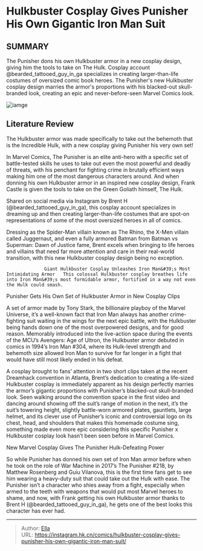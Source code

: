 # Hulkbuster Cosplay Gives Punisher His Own Gigantic Iron Man Suit


## SUMMARY 



  The Punisher dons his own Hulkbuster armor in a new cosplay design, giving him the tools to take on The Hulk.   Cosplay account @bearded_tattooed_guy_in_ga specializes in creating larger-than-life costumes of oversized comic book heroes.   The Punisher&#39;s new Hulkbuster cosplay design marries the armor&#39;s proportions with his blacked-out skull-branded look, creating an epic and never-before-seen Marvel Comics look.  

![iamge](https://static1.srcdn.com/wordpress/wp-content/uploads/2023/12/punisher-and-hulbuster.jpg)

## Literature Review

The Hulkbuster armor was made specifically to take out the behemoth that is the Incredible Hulk, with a new cosplay giving Punisher his very own set!




In Marvel Comics, The Punisher is an elite anti-hero with a specific set of battle-tested skills he uses to take out even the most powerful and deadly of threats, with his penchant for fighting crime in brutally efficient ways making him one of the most dangerous characters around. And when donning his own Hulkbuster armor in an inspired new cosplay design, Frank Castle is given the tools to take on the Green Goliath himself, The Hulk.




Shared on social media via Instagram by Brent H (@bearded_tattooed_guy_in_ga), this cosplay account specializes in dreaming up and then creating larger-than-life costumes that are spot-on representations of some of the most oversized heroes in all of comics.


 

Dressing as the Spider-Man villain known as The Rhino, the X-Men villain called Juggernaut, and even a fully armored Batman from Batman vs Superman: Dawn of Justice fame, Brent excels when bringing to life heroes and villains that need far more attention and care in their real-world transition, with this new Hulkbuster cosplay design being no exception.

                  Giant Hulkbuster Cosplay Unleashes Iron Man&#39;s Most Intimidating Armor   This colossal Hulkbuster cosplay breathes life into Iron Man&#39;s most formidable armor, fortified in a way not even the Hulk could smash.   





 Punisher Gets His Own Set of Hulkbuster Armor in New Cosplay Clips 

 

A set of armor made by Tony Stark, the billionaire playboy of the Marvel Universe, it’s a well-known fact that Iron Man always has another crime-fighting suit waiting in the wings for the next epic battle, with the Hulkbuster being hands down one of the most overpowered designs, and for good reason. Memorably introduced into the live-action space during the events of the MCU’s Avengers: Age of Ultron, the Hulkbuster armor debuted in comics in 1994’s Iron Man #304, where its Hulk-level strength and behemoth size allowed Iron Man to survive for far longer in a fight that would have still most likely ended in his defeat.

A cosplay brought to fans’ attention in two short clips taken at the recent Dreamhack convention in Atlanta, Brent’s dedication to creating a life-sized Hulkbuster cosplay is immediately apparent as his design perfectly marries the armor’s gigantic proportions with Punisher’s blacked-out skull-branded look. Seen walking around the convention space in the first video and dancing around showing off the suit’s range of motion in the next, it’s the suit’s towering height, slightly battle-worn armored plates, gauntlets, large helmet, and its clever use of Punisher’s iconic and controversial logo on its chest, head, and shoulders that makes this homemade costume sing, something made even more epic considering this specific Punisher x Hulkbuster cosplay look hasn’t been seen before in Marvel Comics.






 New Marvel Cosplay Gives The Punisher Hulk-Defeating Power 
          

So while Punisher has donned his own set of Iron Man armor before when he took on the role of War Machine in 2017’s The Punisher #218, by Matthew Rosenberg and Guiu Vilanova, this is the first time fans get to see him wearing a heavy-duty suit that could take out the Hulk with ease. The Punisher isn’t a character who shies away from a fight, especially when armed to the teeth with weapons that would put most Marvel heroes to shame, and now, with Frank getting his own Hulkbuster armor thanks to Brent H (@bearded_tattooed_guy_in_ga), he gets one of the best looks this character has ever had.



---

> Author: [Ella](https://instagram.hk.cn/)  
> URL: https://instagram.hk.cn/comics/hulkbuster-cosplay-gives-punisher-his-own-gigantic-iron-man-suit/  


